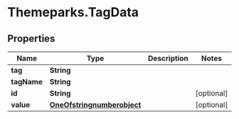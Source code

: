 # Themeparks.TagData

## Properties

Name | Type | Description | Notes
------------ | ------------- | ------------- | -------------
**tag** | **String** |  | 
**tagName** | **String** |  | 
**id** | **String** |  | [optional] 
**value** | [**OneOfstringnumberobject**](OneOfstringnumberobject.md) |  | [optional] 


